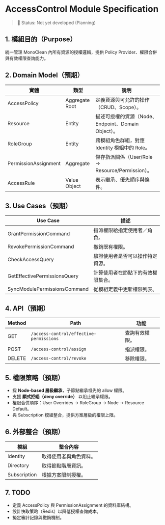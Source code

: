 # AccessControl Module Specification

> 🔲 Status: Not yet developed (Planning)

## 1. 模組目的（Purpose）
統一管理 MonoClean 內所有資源的授權邏輯，提供 Policy Provider、權限合併與有效權限查詢能力。

## 2. Domain Model（預期）
| 實體 | 類型 | 說明 |
|------|------|------|
| AccessPolicy | Aggregate Root | 定義資源與可允許的操作（CRUD、Scope）。 |
| Resource | Entity | 描述可授權的資源（Node、Endpoint、Domain Object）。 |
| RoleGroup | Entity | 跨模組角色群組，對應 Identity 模組中的 Role。 |
| PermissionAssignment | Aggregate | 儲存指派關係（User/Role → Resource/Permission）。 |
| AccessRule | Value Object | 表示繼承、優先順序與條件。 |

## 3. Use Cases（預期）
| Use Case | 描述 |
|----------|------|
| GrantPermissionCommand | 指派權限給指定使用者／角色。 |
| RevokePermissionCommand | 撤銷既有權限。 |
| CheckAccessQuery | 驗證使用者是否可以操作特定資源。 |
| GetEffectivePermissionsQuery | 計算使用者在節點下的有效權限集合。 |
| SyncModulePermissionsCommand | 從模組定義中更新權限列表。 |

## 4. API（預期）
| Method | Path | 功能 |
|--------|------|------|
| GET | `/access-control/effective-permissions` | 查詢有效權限。 |
| POST | `/access-control/assign` | 指派權限。 |
| DELETE | `/access-control/revoke` | 移除權限。 |

## 5. 權限策略（預期）
- 採 **Node-based 層級繼承**，子節點繼承祖先的 allow 權限。
- 支援 **顯式拒絕（deny override）** 以阻止繼承權限。
- 權限合併順序：User Overrides → RoleGroup → Node → Resource Default。
- 與 Subscription 模組整合，提供方案層級的權限上限。

## 6. 外部整合（預期）
| 模組 | 整合內容 |
|------|----------|
| Identity | 取得使用者與角色資料。 |
| Directory | 取得節點階層資訊。 |
| Subscription | 根據方案限制授權。 |

## 7. TODO
- 定義 AccessPolicy 與 PermissionAssignment 的資料庫結構。
- 設計快取策略（Redis）以降低授權查詢成本。
- 擬定審計記錄與撤銷機制。
